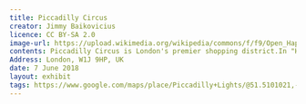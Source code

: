 ```yaml
---
title: Piccadilly Circus
creator: Jimmy Baikovicius
licence: CC BY-SA 2.0
image-url: https://upload.wikimedia.org/wikipedia/commons/f/f9/Open_Happiness_Piccadilly_Circus_Blue-Pink_Hour_120917-1126-jikatu.jpg
contents: Piccadilly Circus is London's premier shopping district.In "Harry Potter and the Deathly Hallows (part 1)", Harry, Ron and Hermione formed an escape trio that flies through London's West End and used apparating to escape from Bill and Fleur's wedding to London's Piccadilly Circus. When they arrived here, they were almost hit by the red bus number 19. To escape the Death Eaters, they ran wildly from here all the way to the soho area.Piccadilly Circus Square has numerous huge flashing neon billboards and LED displays, making it a very lively place at night. In the southeast of Piccadilly Circus, there is the Shaftesbury Memorial and the statue of Anteros and a fountain called the Shaftesbury Memorial Fountain, where many tourists come to take pictures. In addition, Piccadilly Circus is also London's premier shopping district, near the London Soho, Covent Garden, Chinatown and Oxford Street.
Address: London, W1J 9HP, UK
date: 7 June 2018
layout: exhibit
tags: https://www.google.com/maps/place/Piccadilly+Lights/@51.5101021,-0.1346517,19z/data=!4m5!3m4!1s0x487604d3fbbda0bb:0x203376965d9aad19!8m2!3d51.5100913!4d-0.1345678?shorturl=1
---
```

